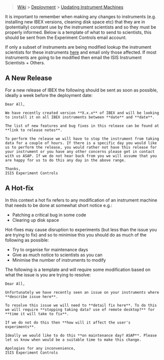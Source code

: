 > [Wiki](Home) > [Deployment](Deployment) > [Updating Instrument Machines](Updating-Instrument-Machines)

It is important to remember when making any changes to instruments (e.g. installing new IBEX versions, cleaning disk space etc) that they are in (potentially) constant use by the instrument scientists and so they must be properly informed. Below is a template of what to send to scientists, this should be sent from the Experiment Controls email account.

If only a subset of instruments are being modified lookup the instrument scientists for these instruments [here](https://www.isis.stfc.ac.uk/Pages/Instrument-Scientists.aspx) and email only those affected. If most instruments are going to be modified then email the ISIS Instrument Scientists + Others.

## A New Release

For a new release of IBEX the following should be sent as soon as possible, ideally a week before the deployment date:

```
Dear All,

We have recently created version **X.x.x** of IBEX and will be looking to install it on all IBEX instruments between **date** and **date**.

The list of new features and bug fixes in this release can be found at **link to release notes**.

To perform the release we will have to stop the instrument from taking data for a couple of hours. If there is a specific day you would like us to perform the release, you would rather not have this release for your instrument or you have any other concerns please get in contact with us ASAP. If we do not hear back from you we will assume that you are happy for us to do this any day in the above range.

Thanks,
ISIS Experiment Controls
```

## A Hot-fix

In this context a hot fix refers to any modification of an instrument machine that needs to be done at somewhat short notice e.g.:
* Patching a critical bug in some code
* Clearing up disk space

Hot-fixes may cause disruption to experiments (but less than the issue you are trying to fix) and so to minimise this you should do as much of the following as possible:
* Try to organise for maintenance days
* Give as much notice to scientists as you can
* Minimise the number of instruments to modify

The following is a template and will require some modification based on what the issue is you are trying to resolve:

```
Dear All,

Unfortunately we have recently seen an issue on your instruments where **describe issue here**.

To resolve this issue we will need to **detail fix here**. To do this we will require **stopping taking data? use of remote desktop?** for **time it will take to fix**.

If we do not do this then **how will it affect the user's experiments**.

Ideally we would like to do this **on maintenance day? ASAP**. Please let us know when would be a suitable time to make this change.

Apologies for any inconvenience,
ISIS Experiment Controls 
```